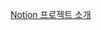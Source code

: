 [Notion 프로젝트 소개](https://expensive-treatment-cae.notion.site/README-f6fa4bf0cb8e4ec29a0109401db87619)
